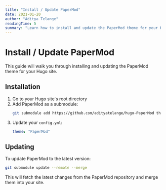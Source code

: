 ```yaml
---
title: "Install / Update PaperMod"
date: 2021-01-20
author: "Aditya Telange"
readingTime: 5
summary: "Learn how to install and update the PaperMod theme for your Hugo site"
---
```


# Install / Update PaperMod

This guide will walk you through installing and updating the PaperMod theme for your Hugo site.

## Installation

1. Go to your Hugo site's root directory
2. Add PaperMod as a submodule:
   ```bash
   git submodule add https://github.com/adityatelange/hugo-PaperMod themes/PaperMod
   ```
3. Update your `config.yml`:
   ```yaml
   theme: "PaperMod"
   ```

## Updating

To update PaperMod to the latest version:

```bash
git submodule update --remote --merge
```

This will fetch the latest changes from the PaperMod repository and merge them into your site. 